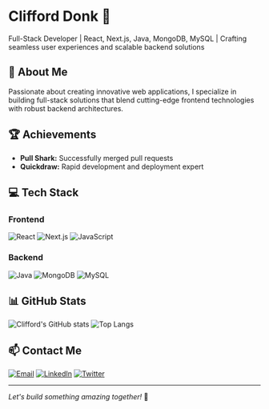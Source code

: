 # Clifford Donk 👋

Full-Stack Developer
| React, Next.js, Java, MongoDB, MySQL | 
Crafting seamless user experiences and scalable backend solutions

## 🚀 About Me
Passionate about creating innovative web applications, I specialize in 
building full-stack solutions that blend cutting-edge frontend technologies 
with robust backend architectures.

## 🏆 Achievements
- **Pull Shark:** Successfully merged pull requests
- **Quickdraw:** Rapid development and deployment expert

## 💻 Tech Stack

### Frontend
![React](https://img.shields.io/badge/React-61DAFB?style=for-the-badge&logo=react&logoColor=black)
![Next.js](https://img.shields.io/badge/Next.js-000000?style=for-the-badge&logo=nextdotjs&logoColor=white)
![JavaScript](https://img.shields.io/badge/JavaScript-F7DF1E?style=for-the-badge&logo=javascript&logoColor=black)

### Backend
![Java](https://img.shields.io/badge/Java-ED8B00?style=for-the-badge&logo=java&logoColor=white)
![MongoDB](https://img.shields.io/badge/MongoDB-4EA94B?style=for-the-badge&logo=mongodb&logoColor=white)
![MySQL](https://img.shields.io/badge/MySQL-00000F?style=for-the-badge&logo=mysql&logoColor=white)


## 📊 GitHub Stats
![Clifford's GitHub stats](https://github-readme-stats.vercel.app/api?username=clifforddonk&show_icons=true&theme=radical)
![Top Langs](https://github-readme-stats.vercel.app/api/top-langs/?username=clifforddonk&layout=compact&theme=radical)

## 📫 Contact Me
[![Email](https://img.shields.io/badge/Email-D14836?style=for-the-badge&logo=gmail&logoColor=white)](mailto:clifforddonk@gmail.com)
[![LinkedIn](https://img.shields.io/badge/LinkedIn-0077B5?style=for-the-badge&logo=linkedin&logoColor=white)](https://www.linkedin.com/in/clifforddonk)
[![Twitter](https://img.shields.io/badge/Twitter-1DA1F2?style=for-the-badge&logo=twitter&logoColor=white)](https://twitter.com/clifforddonk)

---

*Let's build something amazing together!* 🚀
